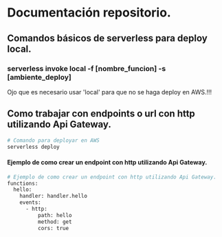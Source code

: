 <!-- insertar titulo: Documentación repositorio. -->
# Documentación repositorio.


## Comandos básicos de serverless para deploy local.

<!-- insertar primer comnado -->
### serverless invoke local -f [nombre_funcion] -s [ambiente_deploy] 
Ojo que es necesario usar 'local' para que no se haga deploy en AWS.!!!


## Como trabajar con endpoints o url con http utilizando Api Gateway.

```bash
# Comando para deployar en AWS
serverless deploy 
```

















#### Ejemplo de como crear un endpoint con http utilizando Api Gateway.

```bash
# Ejemplo de como crear un endpoint con http utilizando Api Gateway.
functions:
  hello:
    handler: handler.hello
    events:
      - http:
          path: hello
          method: get
          cors: true
```